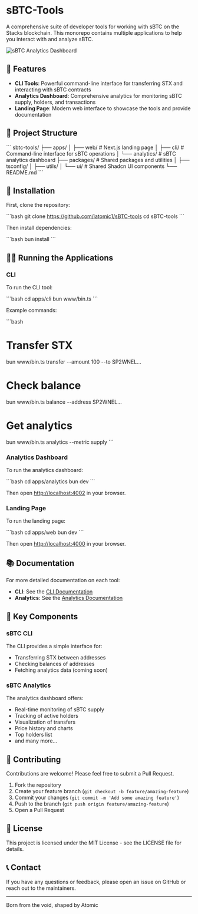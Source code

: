 # sBTC-Tools

A comprehensive suite of developer tools for working with sBTC on the Stacks blockchain. This monorepo contains multiple applications to help you interact with and analyze sBTC.

![sBTC Analytics Dashboard](https://hebbkx1anhila5yf.public.blob.vercel-storage.com/image-8RGr58qnZC5Hx5UNNRF5qsdUstnibU.png)

## 🚀 Features

- **CLI Tools**: Powerful command-line interface for transferring STX and interacting with sBTC contracts
- **Analytics Dashboard**: Comprehensive analytics for monitoring sBTC supply, holders, and transactions
- **Landing Page**: Modern web interface to showcase the tools and provide documentation

## 📁 Project Structure

\`\`\`
sbtc-tools/
├── apps/
│ ├── web/ # Next.js landing page
│ ├── cli/ # Command-line interface for sBTC operations
│ └── analytics/ # sBTC analytics dashboard
├── packages/ # Shared packages and utilities
│ ├── tsconfig/
│ ├── utils/
│ └── ui/ # Shared Shadcn UI components
└── README.md
\`\`\`

## 🔧 Installation

First, clone the repository:

\`\`\`bash
git clone <https://github.com/iatomic1/sBTC-tools>
cd sBTC-tools
\`\`\`

Then install dependencies:

\`\`\`bash
bun install
\`\`\`

## 🏃‍♂️ Running the Applications

### CLI

To run the CLI tool:

\`\`\`bash
cd apps/cli
bun www/bin.ts
\`\`\`

Example commands:

\`\`\`bash

# Transfer STX

bun www/bin.ts transfer --amount 100 --to SP2WNEL...

# Check balance

bun www/bin.ts balance --address SP2WNEL...

# Get analytics

bun www/bin.ts analytics --metric supply
\`\`\`

### Analytics Dashboard

To run the analytics dashboard:

\`\`\`bash
cd apps/analytics
bun dev
\`\`\`

Then open [http://localhost:4002](http://localhost:4002) in your browser.

### Landing Page

To run the landing page:

\`\`\`bash
cd apps/web
bun dev
\`\`\`

Then open [http://localhost:4000](http://localhost:4000) in your browser.

## 📚 Documentation

For more detailed documentation on each tool:

- **CLI**: See the [CLI Documentation](./apps/cli/README.md)
- **Analytics**: See the [Analytics Documentation](./apps/analytics/README.md)

## 🧩 Key Components

### sBTC CLI

The CLI provides a simple interface for:

- Transferring STX between addresses
- Checking balances of addresses
- Fetching analytics data (coming soon)

### sBTC Analytics

The analytics dashboard offers:

- Real-time monitoring of sBTC supply
- Tracking of active holders
- Visualization of transfers
- Price history and charts
- Top holders list
- and many more...

## 🤝 Contributing

Contributions are welcome! Please feel free to submit a Pull Request.

1. Fork the repository
2. Create your feature branch (`git checkout -b feature/amazing-feature`)
3. Commit your changes (`git commit -m 'Add some amazing feature'`)
4. Push to the branch (`git push origin feature/amazing-feature`)
5. Open a Pull Request

## 📄 License

This project is licensed under the MIT License - see the LICENSE file for details.

## 📞 Contact

If you have any questions or feedback, please open an issue on GitHub or reach out to the maintainers.

---

Born from the void, shaped by Atomic
